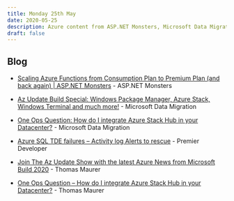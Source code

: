 ```yaml
---
title: Monday 25th May
date: 2020-05-25
description: Azure content from ASP.NET Monsters, Microsoft Data Migration, Premier Developer, Thomas Maurer
draft: false
---
```



## Blog

* [Scaling Azure Functions from Consumption Plan to Premium Plan (and back again) | ASP.NET Monsters](https://aspnetmonsters.com/2020/05/2020-05-23-scaling-azure-functions-from-consumption-plan-to-premium-hosting-plan/) - ASP.NET Monsters
  
* [Az Update Build Special: Windows Package Manager, Azure Stack, Windows Terminal and much more!](https://techcommunity.microsoft.com/t5/itops-talk-blog/az-update-build-special-windows-package-manager-azure-stack/ba-p/1383214) - Microsoft Data Migration
  
* [One Ops Question: How do I integrate Azure Stack Hub in your Datacenter?](https://techcommunity.microsoft.com/t5/itops-talk-blog/one-ops-question-how-do-i-integrate-azure-stack-hub-in-your/ba-p/1414444) - Microsoft Data Migration
  
* [Azure SQL TDE failures – Activity log Alerts to rescue](https://devblogs.microsoft.com/premier-developer/azure-sql-tde-failures-activity-log-alerts-to-rescue/) - Premier Developer
  
* [Join The Az Update Show with the latest Azure News from Microsoft Build 2020](https://www.thomasmaurer.ch/2020/05/join-the-az-update-show-with-the-latest-azure-news-from-microsoft-build-2020/) - Thomas Maurer
  
* [One Ops Question – How do I integrate Azure Stack Hub in your Datacenter?](https://www.thomasmaurer.ch/2020/05/one-ops-question-how-do-i-integrate-azure-stack-hub-in-your-datacenter/) - Thomas Maurer





